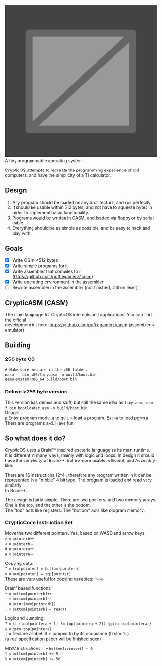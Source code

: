![](https://raw.githubusercontent.com/CrypticOS/CrypticOS.github.io/master/logo.png)
A tiny programmable operating system.  

CrypticOS attempts to recreate the programming experience of old  
computers, and have the simplicity of a TI calculator.

## Design
1. Any program should be loaded on any architecture, and run perfectly.
2. It should be usable within 512 bytes, and not have to squeeze bytes in order to implement basic functionality.  
3. Programs would be written in CASM, and loaded via floppy or by serial cable.
4. Everything should be as simple as possible, and be easy to hack and play with.

## Goals
- [x] Write OS in <512 bytes  
- [x] Write simple programs for it
- [x] Write assembler that compiles to it (https://github.com/pufflegamerz/casm)  
- [x] Write operating environment in the assembler  
- [ ] Rewrite assembler in the assembler  (not finished, still on lexer)

## CrypticASM (CASM)
The main language for CrypticOS internals and applications. You can find the official  
development kit here: https://github.com/pufflegamerz/casm (assembler + emulator)  

## Building
### 256 byte OS
```
# Make sure you are in the x86 folder.
nasm -f bin x86/tiny.asm -o build/boot.bin
qemu-system-x86_64 build/boot.bin
```
### Deluxe >256 byte version
This version has demos and stuff, but still the same idea as `tiny.asm`.
`nasm -f bin bootloader.asm -o build/boot.bin`  
Usage:  
`p` Enter program mode. `q` to quit.
`>` load a program. Ex: `>a` to load pgrm a.
There are programs a-d. Have fun.

## So what does it do?
CrypticOS uses a BrainF* inspired esoteric language as its main runtime.  
It is different in many ways, mainly with logic and loops. In design it should  
have the simplicity of BrainF*, but be more usable, efficient, and Assembly-like.

There are 16 instructions (2^4), therefore any program written in it can be  
represented in a "nibble" 4 bit type. The program is loaded and read very similarly  
to BrainF*.

The design is fairly simple.
There are two pointers, and two memory arrays. One is the top, and the other is the bottom.  
The "top" acts like registers. The "bottom" acts like program memory.  

### CrypticCode Instruction Set

Move the two different pointers. Yes, based on WASD and arrow keys.  
`>` = `pointerb++`  
`<` = `pointerb--`  
`d` = `pointera++`  
`a` = `pointera--`  

Copying data:  
`^` = `top[pointer] = bottom[pointerb]`  
`v` = `mem[pointer] = top[pointer]`  
These are very useful for copying variables: `^>>v`  

Brainf based functions:  
`+` = `bottom[pointerb]++`  
`-` = `bottom[pointerb]--`  
`.` = `print(mem[pointerb])`  
`,` = `bottom[pointerb] = read()`  

Logic and Jumping:  
`?` = `if (top[pointera + 1] != top[pointera + 2]) {goto top[pointera]}`  
`$` = `goto top[pointera]`  
`|` = Declare a label. It is jumped to by its occurance (first = 1..)  
(a real specification paper will be finished soon)

MISC Instructions
`!` = `bottom[pointerb] = 0`  
`*` = `bottom[pointerb] += 5`  
`%` = `bottom[pointerb] += 50`  
